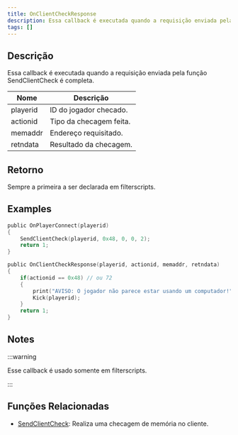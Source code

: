 ```yaml
---
title: OnClientCheckResponse
description: Essa callback é executada quando a requisição enviada pela função SendClientCheck é completa.
tags: []
---
```


## Descrição

Essa callback é executada quando a requisição enviada pela função SendClientCheck é completa.

| Nome          | Descrição                         |
| ------------- | --------------------------------- |
| playerid      | ID do jogador checado.            |
| actionid      | Tipo da checagem feita.           |
| memaddr       | Endereço requisitado.             |
| retndata      | Resultado da checagem.            |

## Retorno

Sempre a primeira a ser declarada em filterscripts.

## Examples

```c
public OnPlayerConnect(playerid)
{
    SendClientCheck(playerid, 0x48, 0, 0, 2);
    return 1;
}

public OnClientCheckResponse(playerid, actionid, memaddr, retndata)
{
    if(actionid == 0x48) // ou 72
    {
        print("AVISO: O jogador não parece estar usando um computador!");
        Kick(playerid);
    }
    return 1;
}
```

## Notes

:::warning

Esse callback é usado somente em filterscripts.

:::

## Funções Relacionadas

- [SendClientCheck](../functions/SendClientCheck): Realiza uma checagem de memória no cliente.
